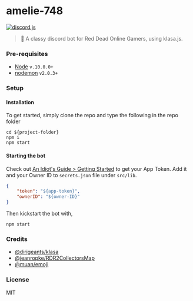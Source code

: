 # amelie-748

[![discord.js](https://img.shields.io/badge/discord.js-v12.2.0-brightgreen)](https://www.npmjs.com/package/discord.js)

> :robot: A classy discord bot for Red Dead Online Gamers, using klasa.js.

### Pre-requisites
- [Node](https://nodejs.org) `v.10.0.0+`
- [nodemon](https://github.com/remy/nodemon) `v2.0.3+`

### Setup

#### Installation

To get started, simply clone the repo and type the following in the repo folder
```
cd ${project-folder}
npm i
npm start
```

#### Starting the bot

Check out [An Idiot's Guide > Getting Started](https://anidiots.guide/getting-started) to get your App Token. Add it and your Owner ID to `secrets.json` file under `src/lib`.
```json
{
	"token": "${app-token}",
	"ownerID": "${owner-ID}"
}
```

Then kickstart the bot with,

`npm start`

### Credits

- [@dirigeants/klasa](https://github.com/dirigeants/klasa)
- [@jeanropke/RDR2CollectorsMap](https://github.com/jeanropke/RDR2CollectorsMap)
- [@muan/emoji](https://github.com/muan/emoji/)

### License

MIT

